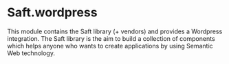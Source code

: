 # Saft.wordpress
This module contains the Saft library (+ vendors) and provides a Wordpress integration. The Saft library is the aim to build a collection of components which helps anyone who wants to create applications by using Semantic Web technology. 
